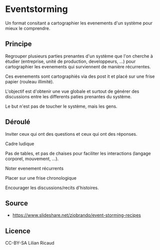 <!--

---
title: Eventstorming 
description: Un format consitant a cartographier les evenements d'un système pour mieux le comprendre.
image_url: 
licence: CC-BY-SA

-->


# Eventstorming

Un format consitant a cartographier les evenements d'un système pour mieux le comprendre.

## Principe

Regrouper plusieurs parties prenantes d'un système que l'on cherche à étudier (entreprise, unité de production, developpeurs, ...) pour cartographier les evenements qui surviennent de manière récurrentes.

Ces evenements sont cartographiés via des post it et placé sur une frise papier (rouleau illimité).

L'objectif est d'obtenir une vue globale et surtout de générer des discussions entre les differents paties prenantes du système.

Le but n'est pas de toucher le système, mais les gens. 

## Déroulé

Inviter ceux qui ont des questions et ceux qui ont des réponses.

Cadre ludique

Pas de tables, et pas de chaises pour faciliter les interactions (langage corporel, mouvement, ...).

Noter evenement récurrents

Placer sur une frise chronologique

Encourager les discussions/recits d'histoires.

## Source

- https://www.slideshare.net/ziobrando/event-storming-recipes

## Licence

CC-BY-SA Lilian Ricaud
